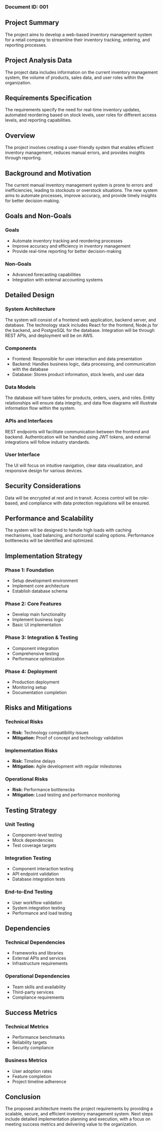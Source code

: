 ### Document ID: 001

## Project Summary
The project aims to develop a web-based inventory management system for a retail company to streamline their inventory tracking, ordering, and reporting processes.

## Project Analysis Data
The project data includes information on the current inventory management system, the volume of products, sales data, and user roles within the organization.

## Requirements Specification
The requirements specify the need for real-time inventory updates, automated reordering based on stock levels, user roles for different access levels, and reporting capabilities.

## Overview
The project involves creating a user-friendly system that enables efficient inventory management, reduces manual errors, and provides insights through reporting.

## Background and Motivation
The current manual inventory management system is prone to errors and inefficiencies, leading to stockouts or overstock situations. The new system aims to automate processes, improve accuracy, and provide timely insights for better decision-making.

## Goals and Non-Goals

### Goals
- Automate inventory tracking and reordering processes
- Improve accuracy and efficiency in inventory management
- Provide real-time reporting for better decision-making

### Non-Goals
- Advanced forecasting capabilities
- Integration with external accounting systems

## Detailed Design

### System Architecture
The system will consist of a frontend web application, backend server, and database. The technology stack includes React for the frontend, Node.js for the backend, and PostgreSQL for the database. Integration will be through REST APIs, and deployment will be on AWS.

### Components
- Frontend: Responsible for user interaction and data presentation
- Backend: Handles business logic, data processing, and communication with the database
- Database: Stores product information, stock levels, and user data

### Data Models
The database will have tables for products, orders, users, and roles. Entity relationships will ensure data integrity, and data flow diagrams will illustrate information flow within the system.

### APIs and Interfaces
REST endpoints will facilitate communication between the frontend and backend. Authentication will be handled using JWT tokens, and external integrations will follow industry standards.

### User Interface
The UI will focus on intuitive navigation, clear data visualization, and responsive design for various devices.

## Security Considerations
Data will be encrypted at rest and in transit. Access control will be role-based, and compliance with data protection regulations will be ensured.

## Performance and Scalability
The system will be designed to handle high loads with caching mechanisms, load balancing, and horizontal scaling options. Performance bottlenecks will be identified and optimized.

## Implementation Strategy

### Phase 1: Foundation
- Setup development environment
- Implement core architecture
- Establish database schema

### Phase 2: Core Features
- Develop main functionality
- Implement business logic
- Basic UI implementation

### Phase 3: Integration & Testing
- Component integration
- Comprehensive testing
- Performance optimization

### Phase 4: Deployment
- Production deployment
- Monitoring setup
- Documentation completion

## Risks and Mitigations

### Technical Risks
- **Risk:** Technology compatibility issues
- **Mitigation:** Proof of concept and technology validation

### Implementation Risks  
- **Risk:** Timeline delays
- **Mitigation:** Agile development with regular milestones

### Operational Risks
- **Risk:** Performance bottlenecks
- **Mitigation:** Load testing and performance monitoring

## Testing Strategy

### Unit Testing
- Component-level testing
- Mock dependencies
- Test coverage targets

### Integration Testing
- Component interaction testing
- API endpoint validation
- Database integration tests

### End-to-End Testing
- User workflow validation
- System integration testing
- Performance and load testing

## Dependencies

### Technical Dependencies
- Frameworks and libraries
- External APIs and services
- Infrastructure requirements

### Operational Dependencies
- Team skills and availability
- Third-party services
- Compliance requirements

## Success Metrics

### Technical Metrics
- Performance benchmarks
- Reliability targets
- Security compliance

### Business Metrics
- User adoption rates
- Feature completion
- Project timeline adherence

## Conclusion

The proposed architecture meets the project requirements by providing a scalable, secure, and efficient inventory management system. Next steps include detailed implementation planning and execution, with a focus on meeting success metrics and delivering value to the organization.

<!-- Generated at 2025-09-24T09:48:56.395553 -->